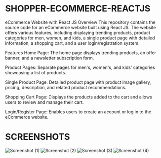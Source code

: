 # SHOPPER-ECOMMERCE-REACTJS
eCommerce Website with React JS Overview This repository contains the source code for an eCommerce website built using React JS. The website offers various features, including displaying trending products, product categories for men, women, and kids, a single product page with detailed information, a shopping cart, and a user login/registration system.

Features Home Page: The home page displays trending products, an offer banner, and a newsletter subscription form.

Product Pages: Separate pages for men's, women's, and kids' categories showcasing a list of products.

Single Product Page: Detailed product page with product image gallery, pricing, description, and related product recommendations.

Shopping Cart Page: Displays the products added to the cart and allows users to review and manage their cart.

Login/Register Page: Enables users to create an account or log in to the eCommerce website.

# SCREENSHOTS
![Screenshot (1)](https://github.com/user-attachments/assets/7871718e-3a7a-4d55-882c-0fce63f3b22f)
![Screenshot (2)](https://github.com/user-attachments/assets/a0574dc0-494f-41eb-8734-2aa48133c639)
![Screenshot (3)](https://github.com/user-attachments/assets/5bdbcb12-a5c3-42a3-b995-c1766c1e52bc)
![Screenshot (4)](https://github.com/user-attachments/assets/6c236d19-2d47-48a1-b12e-9adc34389bdf)
